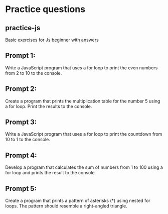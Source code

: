 # Practice questions

## practice-js
Basic exercises for Js beginner with answers 

## Prompt 1:
Write a JavaScript program that uses a for loop to print the even numbers from 2 to 10 to the console.

## Prompt 2:
Create a program that prints the multiplication table for the number 5 using a for loop. Print the results to the console.

## Prompt 3:
Write a JavaScript program that uses a for loop to print the countdown from 10 to 1 to the console.

## Prompt 4:
Develop a program that calculates the sum of numbers from 1 to 100 using a for loop and prints the result to the console.

## Prompt 5:
Create a program that prints a pattern of asterisks (*) using nested for loops. The pattern should resemble a right-angled triangle.



